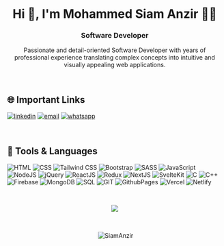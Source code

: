 <h1 align="center">Hi 👋, I'm Mohammed Siam Anzir 👨‍💻</h1>
<h3 align="center">Software Developer</h3>
<p align="center">
  Passionate and detail-oriented Software Developer with years of professional experience translating complex concepts into intuitive and visually appealing web applications.
</p>

<br/>

## 🌐 Important Links

[![linkedin](https://img.shields.io/badge/Linkedin-100000?style=for-the-badge&logo=Linkedin&logoColor=0072b1&labelColor=ddf2fc&color=0072b1)](https://www.linkedin.com/in/mohammed-siam-anzir-087005203/)
[![email](https://img.shields.io/badge/Email-100000?style=for-the-badge&logo=mailgun&logoColor=F06B66&labelColor=ffe2e2&color=F06B66)](mailto:siamanzir18@gmail.com)
[![whatsapp](https://img.shields.io/badge/WhatsApp-100000?style=for-the-badge&logo=whatsapp&logoColor=25D366&labelColor=ddf9e7&color=25D366)](https://wa.me/+8801620304621)

<br/>

## 🧰 Tools & Languages

![HTML](https://img.shields.io/badge/HTML-%23E34F26.svg?style=flat&logo=html5&logoColor=white)
![CSS](https://img.shields.io/badge/CSS-%231572B6.svg?style=flat&logo=css3&logoColor=white)
![Tailwind CSS](https://img.shields.io/badge/Tailwind_CSS-%2338B2AC.svg?style=flat&logo=tailwind-css&logoColor=white)
![Bootstrap](https://img.shields.io/badge/Bootstrap-%238511FA.svg?style=flat&logo=bootstrap&logoColor=white)
![SASS](https://img.shields.io/badge/Sass-CC6699.svg?style=flat&logo=css3&logoColor=white)
![JavaScript](https://img.shields.io/badge/JavaScript-%23323330.svg?style=flat&logo=javascript&logoColor=%23F7DF1E)
![NodeJS](https://img.shields.io/badge/Node_JS-6DA55F?style=flat&logo=node.js&logoColor=white)
![jQuery](https://img.shields.io/badge/jQuery-%230769AD.svg?style=flat&logo=jquery&logoColor=white)
![ReactJS](https://img.shields.io/badge/React.js-%2320232a.svg?style=flat&logo=react&logoColor=%2361DAFB)
![Redux](https://img.shields.io/badge/Redux-%23764ABC.svg?style=flat&logo=redux&logoColor=white)
![NextJS](https://img.shields.io/badge/Next.js-%23000000.svg?style=flat&logo=nextdotjs&logoColor=white)
![SvelteKit](https://img.shields.io/badge/SvelteKit-%23FF3E00.svg?style=flat&logo=svelte&logoColor=white)
![C](https://img.shields.io/badge/C-%2300599C.svg?style=flat&logo=c&logoColor=white)
![C++](https://img.shields.io/badge/C++-%2300599C.svg?style=flat&logo=c%2B%2B&logoColor=white)
![Firebase](https://img.shields.io/badge/Firebase-%23039BE5.svg?style=flat&logo=firebase)
![MongoDB](https://img.shields.io/badge/MongoDB-%234ea94b.svg?style=flat&logo=mongodb&logoColor=white)
![SQL](https://img.shields.io/badge/SQL-%234479A1.svg?style=flat&logo=database&logoColor=white)
![GIT](https://img.shields.io/badge/Git-fc6d26?style=flat&logo=git&logoColor=white)
![GithubPages](https://img.shields.io/badge/Github_Pages-121013?style=flat&logo=github&logoColor=white)
![Vercel](https://img.shields.io/badge/Vercel-%23000000.svg?style=flat&logo=vercel&logoColor=white)
![Netlify](https://img.shields.io/badge/Netlify-%23000000.svg?style=flat&logo=netlify&logoColor=#00C7B7)

<br/>

<p align='center'>
  <a href="#"><img src="https://github-readme-stats.vercel.app/api?username=SiamAnzir&show_icons=true&locale=en&theme=vue-dark" ></a>
</p>

<br/>

<p align="center">&nbsp;<img align="center" src="https://github-readme-stats.vercel.app/api/top-langs/?username=SiamAnzir&show_icons=true&locale=en&theme=calm" alt="SiamAnzir" /></p>
